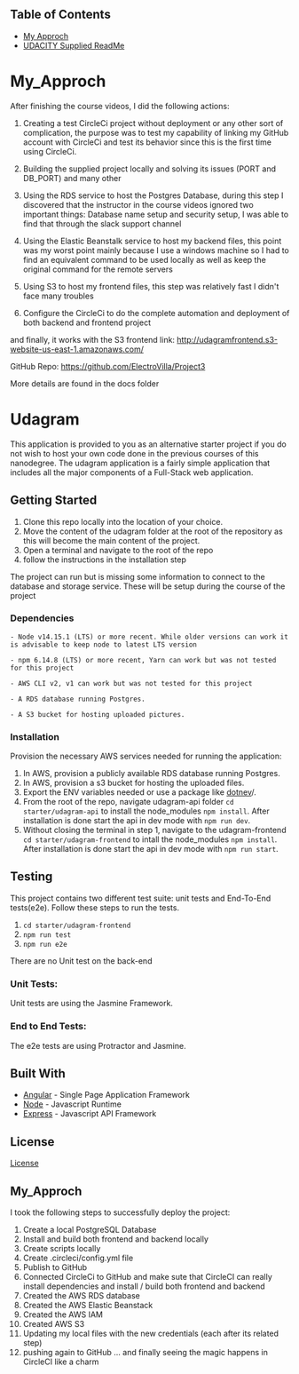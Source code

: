 ## Table of Contents
* [My Approch](#My_Approch)
* [UDACITY Supplied ReadMe](#Udagram)


# My_Approch
After finishing the course videos, I did the following actions: 

1) Creating a test CircleCi project without deployment or any other sort of complication, the purpose was to test my capability of linking my GitHub account with CircleCi and test its behavior since this is the first time using CircleCi.

2) Building the supplied project locally and solving its issues (PORT and DB_PORT) and many other

3) Using the RDS service to host the Postgres Database, during this step I discovered that the instructor in the course videos ignored two important things: Database name setup and security setup, I was able to find that through the slack support channel   

4) Using the Elastic Beanstalk service to host my backend files, this point was my worst point mainly because I use a windows machine so I had to find an equivalent command to be used locally as well as keep the original command for the remote servers 

5) Using S3 to host my frontend files, this step was relatively fast I didn't face many troubles 

6) Configure the CircleCi to do the complete automation and deployment of both backend and frontend project 

and finally, it works with the S3 frontend link:
http://udagramfrontend.s3-website-us-east-1.amazonaws.com/   

GitHub Repo: 
https://github.com/ElectroVilla/Project3

More details are found in the docs folder

# Udagram

This application is provided to you as an alternative starter project if you do not wish to host your own code done in the previous courses of this nanodegree. The udagram application is a fairly simple application that includes all the major components of a Full-Stack web application.

## Getting Started

1. Clone this repo locally into the location of your choice.
1. Move the content of the udagram folder at the root of the repository as this will become the main content of the project.
1. Open a terminal and navigate to the root of the repo
1. follow the instructions in the installation step

The project can run but is missing some information to connect to the database and storage service. These will be setup during the course of the project

### Dependencies

```
- Node v14.15.1 (LTS) or more recent. While older versions can work it is advisable to keep node to latest LTS version

- npm 6.14.8 (LTS) or more recent, Yarn can work but was not tested for this project

- AWS CLI v2, v1 can work but was not tested for this project

- A RDS database running Postgres.

- A S3 bucket for hosting uploaded pictures.

```

### Installation

Provision the necessary AWS services needed for running the application:

1. In AWS, provision a publicly available RDS database running Postgres. <Place holder for link to classroom article>
1. In AWS, provision a s3 bucket for hosting the uploaded files. <Place holder for tlink to classroom article>
1. Export the ENV variables needed or use a package like [dotnev](https://www.npmjs.com/package/dotenv)/.
1. From the root of the repo, navigate udagram-api folder `cd starter/udagram-api` to install the node_modules `npm install`. After installation is done start the api in dev mode with `npm run dev`.
1. Without closing the terminal in step 1, navigate to the udagram-frontend `cd starter/udagram-frontend` to intall the node_modules `npm install`. After installation is done start the api in dev mode with `npm run start`.

## Testing

This project contains two different test suite: unit tests and End-To-End tests(e2e). Follow these steps to run the tests.

1. `cd starter/udagram-frontend`
1. `npm run test`
1. `npm run e2e`

There are no Unit test on the back-end

### Unit Tests:

Unit tests are using the Jasmine Framework.

### End to End Tests:

The e2e tests are using Protractor and Jasmine.

## Built With

- [Angular](https://angular.io/) - Single Page Application Framework
- [Node](https://nodejs.org) - Javascript Runtime
- [Express](https://expressjs.com/) - Javascript API Framework

## License

[License](LICENSE.txt)


## My_Approch
I took the following steps to successfully deploy the project:

1) Create a local PostgreSQL Database  
2) Install and build both frontend and backend locally
3) Create scripts locally
4) Create .circleci/config.yml file
5) Publish to GitHub
6) Connected CircleCi to GitHub and make sute that CircleCI can really install dependencies and install / build both frontend and backend
7) Created the AWS RDS database
8) Created the AWS Elastic Beanstack 
9) Created the AWS IAM
10) Created AWS S3
11) Updating my local files with the new credentials (each after its related step)
12) pushing again to GitHub
... and finally seeing the magic happens in CircleCI like a charm